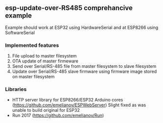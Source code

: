 ## esp-update-over-RS485 comprehancive example

Example should work at ESP32 using HardwareSerial and at ESP8266 using SoftwareSerial

### Implemented features

1. File upload to master filesystem
2. OTA update of master firmeware
3. Send over Serial/RS-485 file from master filesystem to slave filesystem
4. Update over Serial/RS-485 slave firmware using firmware image stored on master filesystem

### Libraries
* HTTP server library for ESP8266/ESP32 Arduino cores (https://github.com/emelianov/ESPWebServer)
Slight fixed as was unable to build original for ESP32
* Run 2017 (https://github.com/emelianov/Run)

